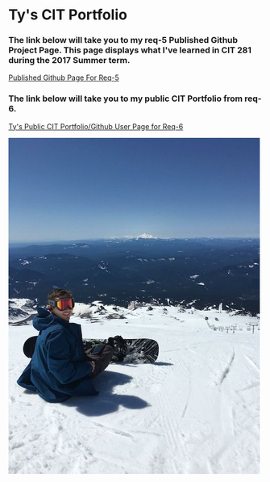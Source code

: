 # Ty's CIT Portfolio

### The link below will take you to my req-5 Published Github Project Page. This page displays what I've learned in CIT 281 during the 2017 Summer term.

[Published Github Page For Req-5](https://uo-cit.github.io/p4-tya1/ "Published Github Page For Project 5")


### The link below will take you to my public CIT Portfolio from req-6.

[Ty's Public CIT Portfolio/Github User Page for Req-6](https://tya1.github.io/ "Ty's Public CIT Portfolio - Github User Page")

![Ty Amelung](images/Ty.jpeg)
